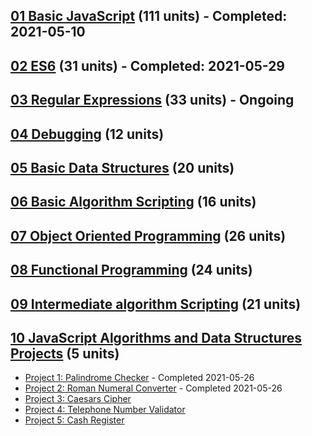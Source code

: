 ## [01 Basic JavaScript](https://github.com/EO4wellness/T-I-L/tree/main/JavaScript/freecodecamp-exercises/01.BasicJavaScript) (111 units) - Completed: 2021-05-10

## [02 ES6](https://github.com/EO4wellness/T-I-L/tree/main/JavaScript/freecodecamp-exercises/02.ES6) (31 units) - Completed: 2021-05-29

## [03 Regular Expressions](https://github.com/EO4wellness/T-I-L/tree/main/JavaScript/freecodecamp-exercises/03.RegularExpressions) (33 units) - Ongoing

## [04 Debugging](#) (12 units)

## [05 Basic Data Structures](#) (20 units)

## [06 Basic Algorithm Scripting](#) (16 units)

## [07 Object Oriented Programming](#) (26 units)

## [08 Functional Programming](#) (24 units)

## [09 Intermediate algorithm Scripting](#) (21 units)

## [10 JavaScript Algorithms and Data Structures Projects](https://github.com/EO4wellness/T-I-L/tree/main/JavaScript/freecodecamp-exercises/10.JavaScriptAlgorithmsDataStructureProjects) (5 units) 
* [Project 1: Palindrome Checker](https://github.com/EO4wellness/T-I-L/tree/main/JavaScript/freecodecamp-exercises/10.JavaScriptAlgorithmsDataStructureProjects/Palindrome%20Checker) - Completed 2021-05-26 
* [Project 2: Roman Numeral Converter](https://github.com/EO4wellness/T-I-L/tree/main/JavaScript/freecodecamp-exercises/10.JavaScriptAlgorithmsDataStructureProjects/Roman%20Numeral%20Converter) - Completed 2021-05-26 
* [Project 3: Caesars Cipher](https://github.com/EO4wellness/T-I-L/tree/main/JavaScript/freecodecamp-exercises/10.JavaScriptAlgorithmsDataStructureProjects/Caesars%20Cipher)
* [Project 4: Telephone Number Validator](https://github.com/EO4wellness/T-I-L/tree/main/JavaScript/freecodecamp-exercises/10.JavaScriptAlgorithmsDataStructureProjects/Telephone%20Number%20Validator)
* [Project 5: Cash Register](https://github.com/EO4wellness/T-I-L/tree/main/JavaScript/freecodecamp-exercises/10.JavaScriptAlgorithmsDataStructureProjects/Cash%20Register)
